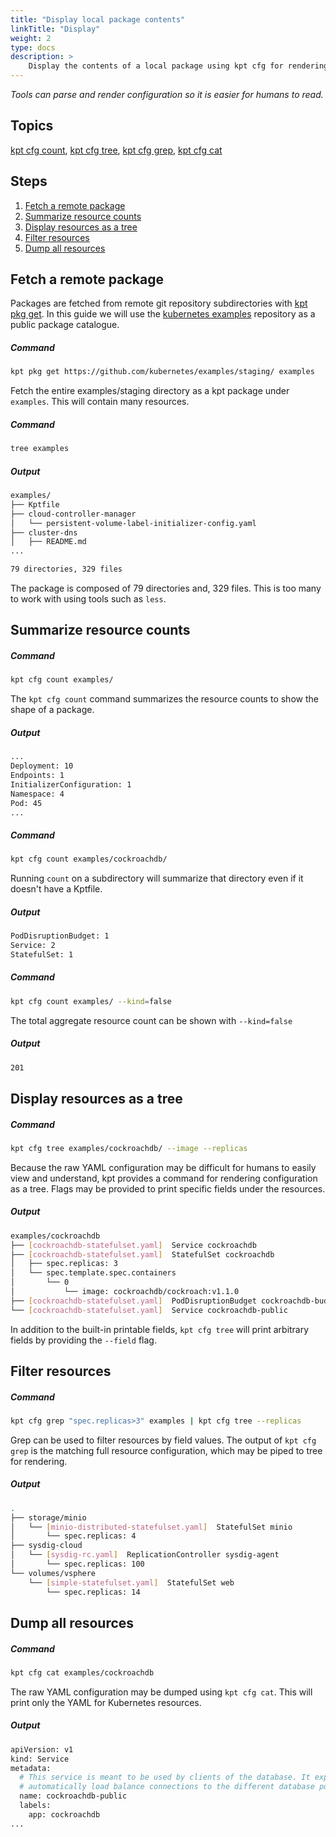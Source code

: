 ```yaml
---
title: "Display local package contents"
linkTitle: "Display"
weight: 2
type: docs
description: >
    Display the contents of a local package using kpt cfg for rendering.
---
```


*Tools can parse and render configuration so it is easier for humans to read.*

## Topics

[kpt cfg count](/reference/pkg/count), [kpt cfg tree](/reference/pkg/get),
[kpt cfg grep](/reference/pkg/count), [kpt cfg cat](/reference/pkg/count)

## Steps

1. [Fetch a remote package](#fetch-a-remote-package)
2. [Summarize resource counts](#summarize-resource-counts)
3. [Display resources as a tree](#display-resources-as-a-tree)
4. [Filter resources](#filter-resources)
5. [Dump all resources](#dump-all-resources)

## Fetch a remote package

Packages are fetched from remote git repository subdirectories with
[kpt pkg get](/reference/pkg/get).  In this guide we will use the [kubernetes examples] repository
as a public package catalogue.

##### Command

```sh
kpt pkg get https://github.com/kubernetes/examples/staging/ examples
```

Fetch the entire examples/staging directory as a kpt package under `examples`.
This will contain many resources.

##### Command

```sh
tree examples
```

##### Output

```sh
examples/
├── Kptfile
├── cloud-controller-manager
│   └── persistent-volume-label-initializer-config.yaml
├── cluster-dns
│   ├── README.md
...

79 directories, 329 files
```

The package is composed of 79 directories and, 329 files.  This is too many
to work with using tools such as `less`.

## Summarize resource counts

##### Command

```sh
kpt cfg count examples/
```

The `kpt cfg count` command summarizes the resource counts to show the shape of a
package.

##### Output

```sh
...
Deployment: 10
Endpoints: 1
InitializerConfiguration: 1
Namespace: 4
Pod: 45
...
```

##### Command

```sh
kpt cfg count examples/cockroachdb/
```

Running `count` on a subdirectory will summarize that directory even if
it doesn't have a Kptfile.

##### Output

```sh
PodDisruptionBudget: 1
Service: 2
StatefulSet: 1
```


##### Command

```sh
kpt cfg count examples/ --kind=false
```

The total aggregate resource count can be shown with `--kind=false`

##### Output

```sh
201
```

## Display resources as a tree

##### Command

```sh
kpt cfg tree examples/cockroachdb/ --image --replicas 
```

Because the raw YAML configuration may be difficult for humans to easily
view and understand, kpt provides a command for rendering configuration
as a tree.  Flags may be provided to print specific fields under the resources.

##### Output

```sh
examples/cockroachdb
├── [cockroachdb-statefulset.yaml]  Service cockroachdb
├── [cockroachdb-statefulset.yaml]  StatefulSet cockroachdb
│   ├── spec.replicas: 3
│   └── spec.template.spec.containers
│       └── 0
│           └── image: cockroachdb/cockroach:v1.1.0
├── [cockroachdb-statefulset.yaml]  PodDisruptionBudget cockroachdb-budget
└── [cockroachdb-statefulset.yaml]  Service cockroachdb-public
```

In addition to the built-in printable fields, `kpt cfg tree` will print
arbitrary fields by providing the `--field` flag.

## Filter resources

##### Command

```sh
kpt cfg grep "spec.replicas>3" examples | kpt cfg tree --replicas
```

Grep can be used to filter resources by field values.  The output of
`kpt cfg grep` is the matching full resource configuration, which
may be piped to tree for rendering.

##### Output

```sh
.
├── storage/minio
│   └── [minio-distributed-statefulset.yaml]  StatefulSet minio
│       └── spec.replicas: 4
├── sysdig-cloud
│   └── [sysdig-rc.yaml]  ReplicationController sysdig-agent
│       └── spec.replicas: 100
└── volumes/vsphere
    └── [simple-statefulset.yaml]  StatefulSet web
        └── spec.replicas: 14
```

## Dump all resources

##### Command

```sh
kpt cfg cat examples/cockroachdb
```

The raw YAML configuration may be dumped using `kpt cfg cat`.  This will
print only the YAML for Kubernetes resources.

##### Output

```sh
apiVersion: v1
kind: Service
metadata:
  # This service is meant to be used by clients of the database. It exposes a ClusterIP that will
  # automatically load balance connections to the different database pods.
  name: cockroachdb-public
  labels:
    app: cockroachdb
...
```

[kubernetes examples]: https://github.com/kubernetes/examples
[kpt cfg count]: ../../../reference/pkg/count
[kpt cfg tree]: ../../../reference/pkg/get
[kpt cfg grep]: ../../../reference/pkg/count
[kpt cfg cat]: ../../../reference/pkg/count
